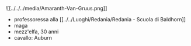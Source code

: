 ![[../../../media/Amaranth-Van-Gruus.png]]
- professoressa alla [[../../Luoghi/Redania/Redania - Scuola di Baldhorn]] 
- maga
- mezz'elfa, 30 anni
- cavallo: Auburn